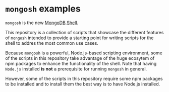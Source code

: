# `mongosh` examples

`mongosh` is the new [MongoDB Shell](https://www.mongodb.com/products/shell).

This repository is a collection of scripts that showcase the different features of `mongosh` intended to
provide a starting point for writing scripts for the shell to addres the most common use cases.

Because `mongosh` is a powerful, Node.js-based scripting environment, some of the scripts in this repository
take advantage of the huge ecosytem of npm packages to enhance the functionality of the shell. Note that having
`Node.js` installed **is not** a prerequisite for running `mongosh` in general.

However, some of the scripts in this repository require some npm packages to be installed and to install them
the best way is to have Node.js installed.